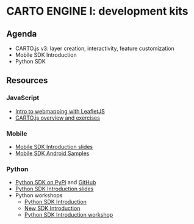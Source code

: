 CARTO ENGINE I: development kits
=======================================

## Agenda

* CARTO.js v3: layer creation, interactivity, feature customization
* Mobile SDK Introduction
* Python SDK

## Resources

### JavaScript


* [Intro to webmapping with LeafletJS](exercises/leaflet.md)
* [CARTO.js overview and exercises](exercises/cartojs.md)

### Mobile

* [Mobile SDK Introduction slides](https://docs.google.com/a/cartodb.com/presentation/d/1RiNcVhPrUtCs4IMUqnkfwcHp9eK1mxmPCQxQfxpyHOU/edit?usp=sharing)
* [Mobile SDK Android Samples](https://github.com/CartoDB/mobile-android-samples)

### Python

* [Python SDK on PyPi](https://pypi.python.org/pypi/carto) and [GitHub](https://github.com/CartoDB/carto-python)
* [Python SDK Introduction slides](https://drive.google.com/open?id=1W7EUD7lezMyHVG_Gse0ZA808SZk3NBMoSaHt468LokM)
* Python workshops
    * [Python SDK Introduction](http://nbviewer.jupyter.org/github/CartoDB/carto-workshop/blob/master/06-sdks/exercises/python_SDK/Python_SDK.ipynb)
    * [New SDK Introduction](http://nbviewer.jupyter.org/github/CartoDB/carto-workshop/blob/master/06-sdks/exercises/python_SDK/Python_SDK_2.ipynb)
    * [Python SDK Introduction workshop](http://nbviewer.jupyter.org/github/CartoDB/carto-workshop/blob/master/06-sdks/exercises/python_SDK/CARTO_Frames.ipynb)

